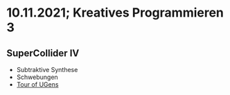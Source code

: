 # 10.11.2021; Kreatives Programmieren 3

## SuperCollider IV

* Subtraktive Synthese
* Schwebungen
* [Tour of UGens](https://doc.sccode.org/Guides/Tour_of_UGens.html)